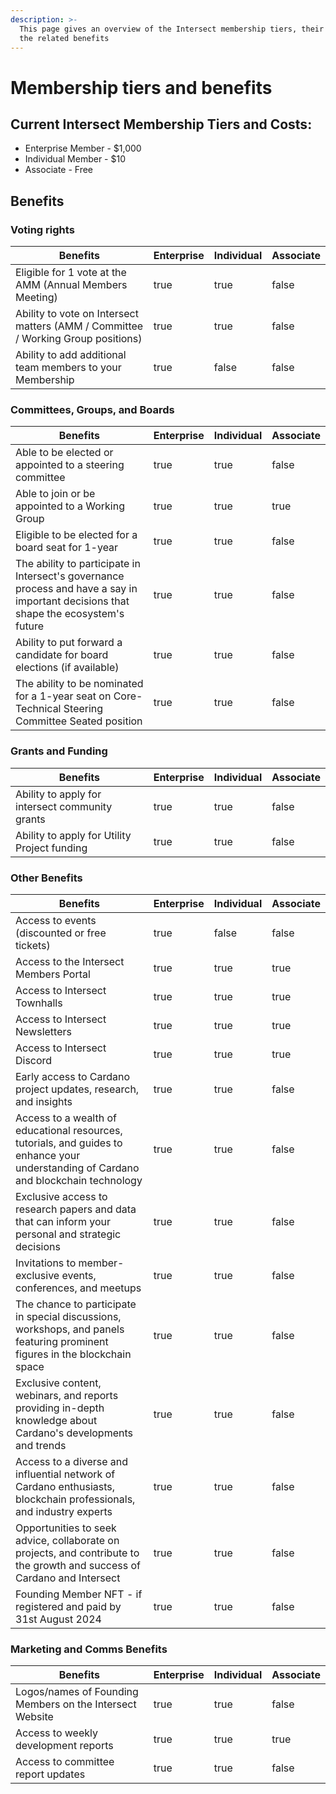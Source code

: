```yaml
---
description: >-
  This page gives an overview of the Intersect membership tiers, their cost and
  the related benefits
---
```


# Membership tiers and benefits

## Current Intersect Membership Tiers and Costs:

* Enterprise Member - $1,000
* Individual Member - $10
* Associate - Free

## Benefits

### Voting rights

<table><thead><tr><th width="338">Benefits</th><th data-type="checkbox">Enterprise</th><th data-type="checkbox">Individual</th><th data-type="checkbox">Associate</th></tr></thead><tbody><tr><td>Eligible for 1 vote at the AMM (Annual Members Meeting)</td><td>true</td><td>true</td><td>false</td></tr><tr><td>Ability to vote on Intersect matters (AMM / Committee / Working Group positions)</td><td>true</td><td>true</td><td>false</td></tr><tr><td>Ability to add additional team members to your Membership</td><td>true</td><td>false</td><td>false</td></tr></tbody></table>

### Committees, Groups, and Boards

<table><thead><tr><th width="338">Benefits</th><th data-type="checkbox">Enterprise</th><th data-type="checkbox">Individual</th><th data-type="checkbox">Associate</th></tr></thead><tbody><tr><td>Able to be elected or appointed to a steering committee</td><td>true</td><td>true</td><td>false</td></tr><tr><td>Able to join or be appointed to a Working Group</td><td>true</td><td>true</td><td>true</td></tr><tr><td>Eligible to be elected for a board seat for 1-year</td><td>true</td><td>true</td><td>false</td></tr><tr><td>The ability to participate in Intersect's governance process and have a say in important decisions that shape the ecosystem's future</td><td>true</td><td>true</td><td>false</td></tr><tr><td>Ability to put forward a candidate for board elections (if available)</td><td>true</td><td>true</td><td>false</td></tr><tr><td>The ability to be nominated for a 1-year seat on Core-Technical Steering Committee Seated position</td><td>true</td><td>true</td><td>false</td></tr></tbody></table>

### Grants and Funding

<table><thead><tr><th width="338">Benefits</th><th data-type="checkbox">Enterprise</th><th data-type="checkbox">Individual</th><th data-type="checkbox">Associate</th></tr></thead><tbody><tr><td>Ability to apply for intersect community grants</td><td>true</td><td>true</td><td>false</td></tr><tr><td>Ability to apply for Utility Project funding</td><td>true</td><td>true</td><td>false</td></tr></tbody></table>

### Other Benefits

<table><thead><tr><th width="338">Benefits</th><th data-type="checkbox">Enterprise</th><th data-type="checkbox">Individual</th><th data-type="checkbox">Associate</th></tr></thead><tbody><tr><td>Access to events (discounted or free tickets)</td><td>true</td><td>false</td><td>false</td></tr><tr><td>Access to the Intersect Members Portal</td><td>true</td><td>true</td><td>true</td></tr><tr><td>Access to Intersect Townhalls</td><td>true</td><td>true</td><td>true</td></tr><tr><td>Access to Intersect Newsletters</td><td>true</td><td>true</td><td>true</td></tr><tr><td>Access to Intersect Discord</td><td>true</td><td>true</td><td>true</td></tr><tr><td>Early access to Cardano project updates, research, and insights</td><td>true</td><td>true</td><td>false</td></tr><tr><td>Access to a wealth of educational resources, tutorials, and guides to enhance your understanding of Cardano and blockchain technology</td><td>true</td><td>true</td><td>false</td></tr><tr><td>Exclusive access to research papers and data that can inform your personal and strategic decisions</td><td>true</td><td>true</td><td>false</td></tr><tr><td>Invitations to member-exclusive events, conferences, and meetups</td><td>true</td><td>true</td><td>false</td></tr><tr><td>The chance to participate in special discussions, workshops, and panels featuring prominent figures in the blockchain space</td><td>true</td><td>true</td><td>false</td></tr><tr><td>Exclusive content, webinars, and reports providing in-depth knowledge about Cardano's developments and trends</td><td>true</td><td>true</td><td>false</td></tr><tr><td>Access to a diverse and influential network of Cardano enthusiasts, blockchain professionals, and industry experts</td><td>true</td><td>true</td><td>false</td></tr><tr><td>Opportunities to seek advice, collaborate on projects, and contribute to the growth and success of Cardano and Intersect</td><td>true</td><td>true</td><td>false</td></tr><tr><td>Founding Member NFT - if registered and paid by 31st August 2024</td><td>true</td><td>true</td><td>false</td></tr></tbody></table>

### Marketing and Comms Benefits

<table><thead><tr><th width="338">Benefits</th><th data-type="checkbox">Enterprise</th><th data-type="checkbox">Individual</th><th data-type="checkbox">Associate</th></tr></thead><tbody><tr><td>Logos/names of Founding Members on the Intersect Website</td><td>true</td><td>true</td><td>false</td></tr><tr><td>Access to weekly development reports</td><td>true</td><td>true</td><td>true</td></tr><tr><td>Access to committee report updates</td><td>true</td><td>true</td><td>false</td></tr></tbody></table>
